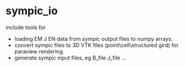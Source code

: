 # sympic_io

include tools for 
- loading EM J EN data from sympic output files to numpy arrays.
- convert sympic files to 3D VTK files (point\cell\structured gird) for paraview rendering.  
- generate sympic input files, eg B_file J_file ...
